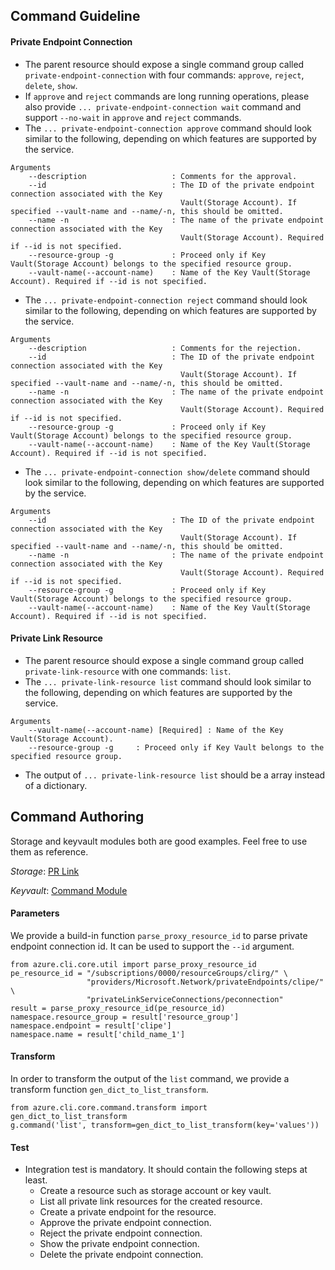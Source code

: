 ## Command Guideline

#### Private Endpoint Connection

- The parent resource should expose a single command group called `private-endpoint-connection` with four commands: `approve`, `reject`, `delete`, `show`.
- If `approve` and `reject` commands are long running operations, please also provide `... private-endpoint-connection wait` command and support `--no-wait` in `approve` and `reject` commands.
- The `... private-endpoint-connection approve` command should look similar to the following, depending on which features are supported by the service.
```
Arguments
    --description                   : Comments for the approval.
    --id                            : The ID of the private endpoint connection associated with the Key
                                      Vault(Storage Account). If specified --vault-name and --name/-n, this should be omitted.
    --name -n                       : The name of the private endpoint connection associated with the Key
                                      Vault(Storage Account). Required if --id is not specified.
    --resource-group -g             : Proceed only if Key Vault(Storage Account) belongs to the specified resource group.
    --vault-name(--account-name)    : Name of the Key Vault(Storage Account). Required if --id is not specified.
```
- The `... private-endpoint-connection reject` command should look similar to the following, depending on which features are supported by the service.
```
Arguments
    --description                   : Comments for the rejection.
    --id                            : The ID of the private endpoint connection associated with the Key
                                      Vault(Storage Account). If specified --vault-name and --name/-n, this should be omitted.
    --name -n                       : The name of the private endpoint connection associated with the Key
                                      Vault(Storage Account). Required if --id is not specified.
    --resource-group -g             : Proceed only if Key Vault(Storage Account) belongs to the specified resource group.
    --vault-name(--account-name)    : Name of the Key Vault(Storage Account). Required if --id is not specified.
```
- The `... private-endpoint-connection show/delete` command should look similar to the following, depending on which features are supported by the service.
```
Arguments
    --id                            : The ID of the private endpoint connection associated with the Key
                                      Vault(Storage Account). If specified --vault-name and --name/-n, this should be omitted.
    --name -n                       : The name of the private endpoint connection associated with the Key
                                      Vault(Storage Account). Required if --id is not specified.
    --resource-group -g             : Proceed only if Key Vault(Storage Account) belongs to the specified resource group.
    --vault-name(--account-name)    : Name of the Key Vault(Storage Account). Required if --id is not specified.
```

#### Private Link Resource

- The parent resource should expose a single command group called `private-link-resource` with one commands: `list`.
- The `... private-link-resource list` command should look similar to the following, depending on which features are supported by the service.

```
Arguments
    --vault-name(--account-name) [Required] : Name of the Key Vault(Storage Account).
    --resource-group -g     : Proceed only if Key Vault belongs to the specified resource group.
```
- The output of `... private-link-resource list` should be a array instead of a dictionary.

## Command Authoring

Storage and keyvault modules both are good examples. Feel free to use them as reference.

*Storage*: [PR Link](https://github.com/Azure/azure-cli/pull/12383)

*Keyvault*: [Command Module](https://github.com/Azure/azure-cli/tree/dev/src/azure-cli/azure/cli/command_modules/keyvault)

#### Parameters
We provide a build-in function `parse_proxy_resource_id` to parse private endpoint connection id. It can be used to support the `--id` argument.
```
from azure.cli.core.util import parse_proxy_resource_id
pe_resource_id = "/subscriptions/0000/resourceGroups/clirg/" \
                 "providers/Microsoft.Network/privateEndpoints/clipe/" \
                 "privateLinkServiceConnections/peconnection"
result = parse_proxy_resource_id(pe_resource_id)
namespace.resource_group = result['resource_group']
namespace.endpoint = result['clipe']
namespace.name = result['child_name_1']
```

#### Transform
In order to transform the output of the `list` command, we provide a transform function `gen_dict_to_list_transform`.
```
from azure.cli.core.command.transform import gen_dict_to_list_transform
g.command('list', transform=gen_dict_to_list_transform(key='values'))
```

#### Test
- Integration test is mandatory. It should contain the following steps at least.
    - Create a resource such as storage account or key vault.
    - List all private link resources for the created resource.
    - Create a private endpoint for the resource.
    - Approve the private endpoint connection.
    - Reject the private endpoint connection.
    - Show the private endpoint connection.
    - Delete the private endpoint connection.